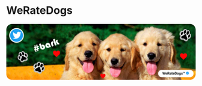 # WeRateDogs

![header_image](https://github.com/VanessaAttaFynn/WeRateDogs/blob/main/images/Untitled-1.png)
